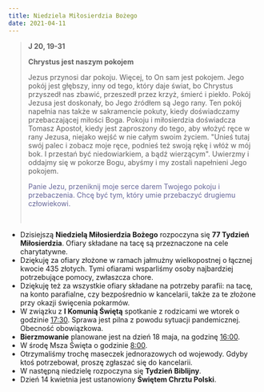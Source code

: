 ```yaml
---
title: Niedziela Miłosierdzia Bożego
date: 2021-04-11
---
```


> **J 20, 19-31**
>
> **Chrystus jest naszym pokojem**
>
> Jezus przynosi dar pokoju. Więcej, to On sam jest pokojem. Jego pokój jest głębszy, inny od tego, który daje świat, bo Chrystus przyszedł nas zbawić, przeszedł przez krzyż, śmierć i piekło. Pokój Jezusa jest doskonały, bo Jego źródłem są Jego rany. Ten pokój napełnia nas także w sakramencie pokuty, kiedy doświadczamy przebaczającej miłości Boga. Pokoju i miłosierdzia doświadcza Tomasz Apostoł, kiedy jest zaproszony do tego, aby włożyć ręce w rany Jezusa, niejako wejść w nie całym swoim życiem. "Unieś tutaj swój palec i zobacz moje ręce, podnieś też swoją rękę i włóż w mój bok. I przestań być niedowiarkiem, a bądź wierzącym". Uwierzmy i oddajmy się w pokorze Bogu, abyśmy i my zostali napełnieni Jego pokojem.
>
> <span style="color: #666699;">Panie Jezu, przeniknij moje serce darem Twojego pokoju i przebaczenia. Chcę być tym, który umie przebaczyć drugiemu człowiekowi. </span>
>
> &nbsp;

- Dzisiejszą **Niedzielą Miłosierdzia Bożego** rozpoczyna się **77 Tydzień Miłosierdzia**. Ofiary składane na tacę są przeznaczone na cele charytatywne.
- Dziękuję za ofiary złożone w ramach jałmużny wielkopostnej o łącznej kwocie 435 złotych. Tymi ofiarami wsparliśmy osoby najbardziej potrzebujące pomocy, zwłaszcza chore.
- Dziękuję też za wszystkie ofiary składane na potrzeby parafii: na tacę, na konto parafialne, czy bezpośrednio w kancelarii, także za te złożone przy okazji święcenia pokarmów.
- W związku z **I Komunią Świętą** spotkanie z rodzicami we wtorek o godzinie <u>17:30</u>. Sprawa jest pilna z powodu sytuacji pandemicznej. Obecność obowiązkowa.
- **Bierzmowanie** planowane jest na dzień 18 maja, na godzinę <u>16:00</u>.
- W środę Msza Święta o godzinie <u>8:00</u>.
- Otrzymaliśmy trochę maseczek jednorazowych od wojewody. Gdyby ktoś potrzebował, proszę zgłaszać się do kancelarii.
- W następną niedzielę rozpoczyna się **Tydzień Biblijny**.
- Dzień 14 kwietnia jest ustanowiony **Świętem Chrztu Polski**.
